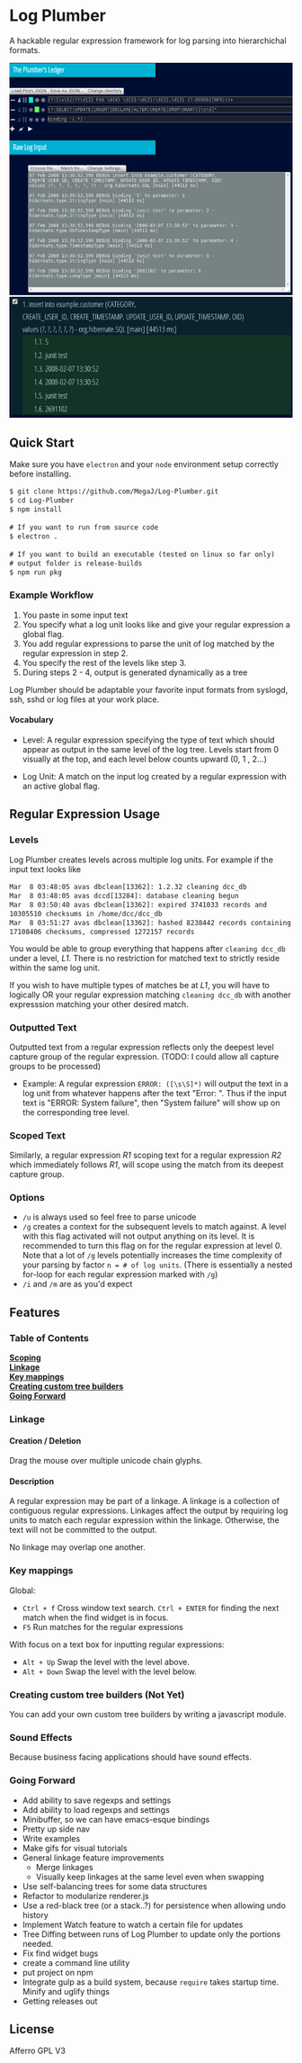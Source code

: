 # Log Plumber

A hackable regular expression framework for log parsing into hierarchichal formats.

![Screenshot](README-Images/hibernate-log-regexps.png)
![Screenshot](README-Images/hibernate-tree-view.png)

## Quick Start

Make sure you have `electron` and your `node` environment setup correctly before installing.

```
$ git clone https://github.com/MegaJ/Log-Plumber.git
$ cd Log-Plumber
$ npm install

# If you want to run from source code
$ electron .

# If you want to build an executable (tested on linux so far only)
# output folder is release-builds
$ npm run pkg
```

### Example Workflow

1. You paste in some input text
2. You specify what a log unit looks like and give your regular expression a global flag.
3. You add regular expressions to parse the unit of log matched by the regular expression in step 2.
4. You specify the rest of the levels like step 3.
5. During steps 2 - 4, output is generated dynamically as a tree

Log Plumber should be adaptable your favorite input formats from syslogd, ssh, sshd or log files at your work place.

#### Vocabulary

* Level: A regular expression specifying the type of text which should appear as output in the same level of the log tree. Levels start from 0 visually at the top, and  each level below counts upward (0, 1 , 2...)

* Log Unit: A match on the input log created by a regular expression with an active global flag.




## Regular Expression Usage

### Levels

Log Plumber creates levels across multiple log units. For example if the input text looks like

``` 
Mar  8 03:48:05 avas dbclean[13362]: 1.2.32 cleaning dcc_db
Mar  8 03:48:05 avas dccd[13284]: database cleaning begun
Mar  8 03:50:40 avas dbclean[13362]: expired 3741033 records and 10305510 checksums in /home/dcc/dcc_db
Mar  8 03:51:27 avas dbclean[13362]: hashed 8238442 records containing 17108406 checksums, compressed 1272157 records
```

You would be able to group everything that happens after `cleaning dcc_db` under a level, *L1*. There is no restriction for matched text to strictly reside within the same log unit.

If you wish to have multiple types of matches be at *L1*, you will have to logically OR your regular expression matching `cleaning dcc_db` with another expresssion matching your other desired match.

### Outputted Text
Outputted text from a regular expression reflects only the deepest level capture group of the regular expression. (TODO: I could allow all capture groups to be processed) 
* Example: A regular expression `ERROR: ([\s\S]*)` will output the text in a log unit from whatever happens after the text "Error: ". Thus if the input text is "ERROR: System failure", then "System failure" will show up on the corresponding tree level.

### Scoped Text
Similarly, a regular expression *R1* scoping text for a regular expression *R2* which immediately follows *R1*, will scope using the match from its deepest capture group.

### Options


* `/u` is always used so feel free to parse unicode
* `/g` creates a context for the subsequent levels to match against. A level with this flag activated will not output anything on its level. It is recommended to turn this flag on for the regular expression at level 0. Note that a lot of `/g` levels potentially increases the time complexity of your parsing by factor `n = # of log units`. (There is essentially a nested for-loop for each regular expression marked with `/g`) 
* `/i` and `/m` are as you'd expect

## Features
	
### Table of Contents
 
**[Scoping](#scoping)**  
**[Linkage](#linkage)**     
**[Key mappings](#keymappings)**      
**[Creating custom tree builders](#Creating-custom-tree-builders)**  
**[Going Forward](#next-steps)**  


### Linkage

#### Creation / Deletion

Drag the mouse over multiple unicode chain glyphs.

#### Description

A regular expression may be part of a linkage. A linkage is a collection of contiguous regular expressions. Linkages affect the output by requiring log units to match each regular expression within the linkage. Otherwise, the text will not be committed to the output.

No linkage may overlap one another.



### Key mappings
Global:
* `Ctrl + f` Cross window text search. `Ctrl + ENTER` for finding the next match when the find widget is in focus.
* `F5` Run matches for the regular expressions

With focus on a text box for inputting regular expressions:
* `Alt + Up` Swap the level with the level above.
* `Alt + Down` Swap the level with the level below.

### Creating custom tree builders (Not Yet)

You can add your own custom tree builders by writing a javascript module.

### Sound Effects
Because business facing applications should have sound effects.

### Going Forward
* Add ability to save regexps and settings
* Add ability to load regexps and settings
* Minibuffer, so we can have emacs-esque bindings
* Pretty up side nav
* Write examples
* Make gifs for visual tutorials
* General linkage feature improvements
 	* Merge linkages
 	* Visually keep linkages at the same level even when swapping
* Use self-balancing trees for some data structures
* Refactor to modularize renderer.js
* Use a red-black tree (or a stack..?) for persistence when allowing undo history
* Implement Watch feature to watch a certain file for updates
* Tree Diffing between runs of Log Plumber to update only the portions needed.
* Fix find widget bugs
* create a command line utility
* put project on npm
* Integrate gulp as a build system, because `require` takes startup time. Minify and uglify things
* Getting releases out

## License
Afferro GPL V3
